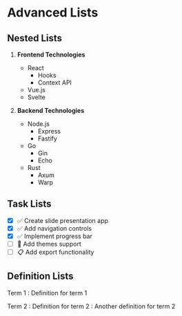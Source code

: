 # Advanced Lists

## Nested Lists

1. **Frontend Technologies**
   - React
     - Hooks
     - Context API
   - Vue.js
   - Svelte

2. **Backend Technologies**
   - Node.js
     - Express
     - Fastify
   - Go
     - Gin
     - Echo
   - Rust
     - Axum
     - Warp

## Task Lists

- [x] ✅ Create slide presentation app
- [x] ✅ Add navigation controls
- [x] ✅ Implement progress bar
- [ ] 🔄 Add themes support
- [ ] 📋 Add export functionality

## Definition Lists

Term 1
:   Definition for term 1

Term 2
:   Definition for term 2
:   Another definition for term 2